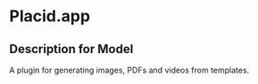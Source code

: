 # Placid.app

## Description for Model

A plugin for generating images, PDFs and videos from templates.

